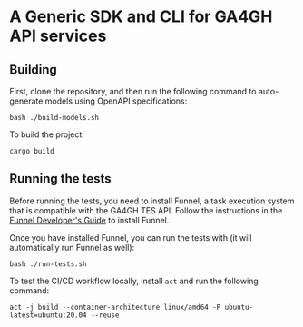 # A Generic SDK and CLI for GA4GH API services

## Building

First, clone the repository, and then run the following command to auto-generate models using OpenAPI specifications:
```
bash ./build-models.sh
```

To build the project:
```
cargo build
```

## Running the tests

Before running the tests, you need to install Funnel, a task execution system that is compatible with the GA4GH TES API. Follow the instructions in the [Funnel Developer's Guide](https://ohsu-comp-bio.github.io/funnel/docs/development/developers/) to install Funnel.

Once you have installed Funnel, you can run the tests with (it will automatically run Funnel as well):

```
bash ./run-tests.sh
```

To test the CI/CD workflow locally, install `act` and run the following command:
```
act -j build --container-architecture linux/amd64 -P ubuntu-latest=ubuntu:20.04 --reuse
```